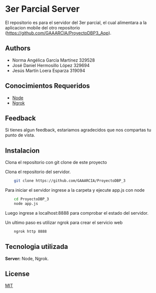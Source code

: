 
# 3er Parcial Server

El repositorio es para el servidor del 3er parcial, el cual alimentara a la aplicacion mobile del otro repositorio (https://github.com/GAAARCIA/ProyectoDBP3_App).



## Authors

- Norma Angélica García Martínez 329528
- José Daniel Hermosillo López 329694
- Jesús Martín Loera Esparza 319094
## Conocimientos Requeridos

 - [Node](https://nodejs.org/es/)
 - [Ngrok](https://ngrok.com/)
  
## Feedback

Si tienes algun feedback, estariamos agradecidos que nos compartas tu punto de vista.
  
## Instalacion

Clona el repositorio con git clone de este proyecto

Clona el repositorio del servidor.

```bash
    git clone https://github.com/GAAARCIA/ProyectoDBP_3
```

Para iniciar el servidor ingrese a la carpeta y ejecute app.js con node

```bash
    cd ProyectoDBP_3
    node app.js
```

Luego ingrese a localhost:8888 para comprobar el estado del servidor.

Un ultimo paso es utilizar ngrok para crear el servicio web
```bash
    ngrok http 8888
```



## Tecnologia utilizada

**Server:** Node, Ngrok.

  
## License

[MIT](https://choosealicense.com/licenses/mit/)

  